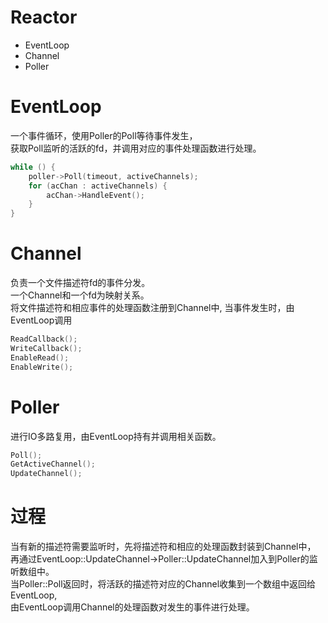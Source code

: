 # Reactor
- EventLoop
- Channel
- Poller

# EventLoop
一个事件循环，使用Poller的Poll等待事件发生，  
获取Poll监听的活跃的fd，并调用对应的事件处理函数进行处理。
```c++
while () {
    poller->Poll(timeout, activeChannels);
    for (acChan : activeChannels) {
        acChan->HandleEvent();
    }
}
```

# Channel
负责一个文件描述符fd的事件分发。  
一个Channel和一个fd为映射关系。  
将文件描述符和相应事件的处理函数注册到Channel中,
当事件发生时，由EventLoop调用
```c++
ReadCallback();
WriteCallback();
EnableRead();
EnableWrite();
```

# Poller
进行IO多路复用，由EventLoop持有并调用相关函数。
```c++
Poll();
GetActiveChannel();
UpdateChannel();
```

# 过程
当有新的描述符需要监听时，先将描述符和相应的处理函数封装到Channel中，  
再通过EventLoop::UpdateChannel->Poller::UpdateChannel加入到Poller的监听数组中。  
当Poller::Poll返回时，将活跃的描述符对应的Channel收集到一个数组中返回给EventLoop,  
由EventLoop调用Channel的处理函数对发生的事件进行处理。